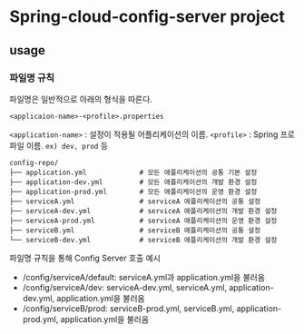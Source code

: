 # Spring-cloud-config-server project 

## usage

### 파일명 규칙
파일명은 일반적으로 아래의 형식을 따른다.
```
<applicaion-name>-<profile>.properties
```

`<application-name>` : 설정이 적용될 어플리케이션의 이름.
`<profile>` : Spring 프로파일 이름. `ex) dev, prod` 등
```shell
config-repo/
├── application.yml             # 모든 애플리케이션의 공통 기본 설정
├── application-dev.yml         # 모든 애플리케이션의 개발 환경 설정
├── application-prod.yml        # 모든 애플리케이션의 운영 환경 설정
├── serviceA.yml                # serviceA 애플리케이션의 공통 설정
├── serviceA-dev.yml            # serviceA 애플리케이션의 개발 환경 설정
├── serviceA-prod.yml           # serviceA 애플리케이션의 운영 환경 설정
├── serviceB.yml                # serviceB 애플리케이션의 공통 설정
└── serviceB-dev.yml            # serviceB 애플리케이션의 개발 환경 설정
```
파일명 규칙을 통해 Config Server 호출 예시
- /config/serviceA/default: serviceA.yml과 application.yml을 불러옴
- /config/serviceA/dev: serviceA-dev.yml, serviceA.yml, application-dev.yml, application.yml을 불러옴
- /config/serviceB/prod: serviceB-prod.yml, serviceB.yml, application-prod.yml, application.yml을 불러옴
